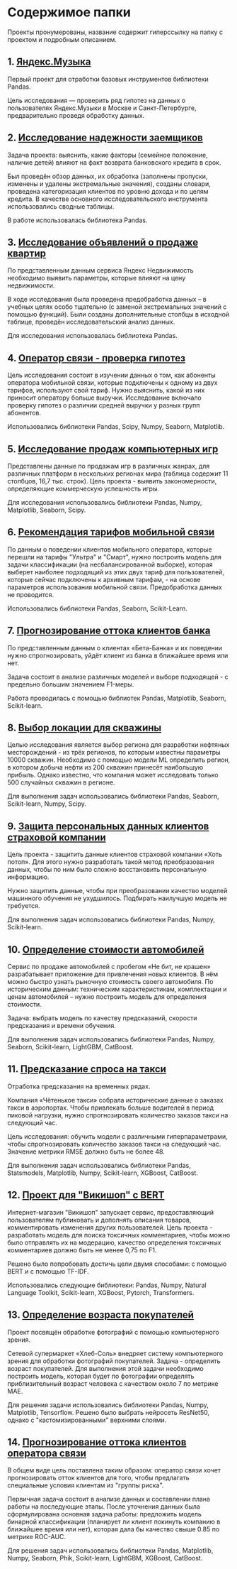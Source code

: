# Содержимое папки

Проекты пронумерованы, название содержит гиперссылку на папку с проектом и подробным описанием.

## 1. [Яндекс.Музыка](https://github.com/kletka-lenin/Study-Projects/tree/main/1_music%20preferences%20in%20Moscow%20%26%20SPB)

Первый проект для отработки базовых инструментов библиотеки Pandas.

Цель исследования — проверить ряд гипотез на данных о пользователях Яндекс.Музыки в Москве и Санкт-Петербурге, предварительно проведя обработку данных.

## 2. [Исследование надежности заемщиков](https://github.com/kletka-lenin/Study-Projects/tree/main/2_bank%20clients'%20reliability)

Задача проекта: выяснить, какие факторы (семейное положение, наличие детей) влияют на факт возврата банковского кредита в срок.

Был проведён обзор данных, их обработка (заполнены пропуски, изменены и удалены экстремальные значения), созданы словари, проведена категоризация клиентов по уровню дохода и по целям кредита. В качестве основного исследовательского инструмента использовались сводные таблицы.

В работе использовалась библиотека Pandas.

## 3. [Исследование объявлений о продаже квартир](https://github.com/kletka-lenin/Study-Projects/tree/main/3_realty%20cost%20in%20SPB)

По представленным данным сервиса Яндекc Недвижимость необходимо выявить параметры, которые влияют на цену недвижимости.

В ходе исследования была проведена предобработка данных – в учебных целях особо тщательно (с заменой экстремальных значений с помощью функций). Были созданы дополнительные столбцы в исходной таблице, проведён исследовательский анализ данных.

Для исследования использовалась библиотека Pandas.

## 4. [Оператор связи - проверка гипотез](https://github.com/kletka-lenin/Study-Projects/tree/main/4_mobile%20tarriffs%20analisys)

Цель исследования состоит в изучении данных о том, как абоненты оператора мобильной связи, которые подключены к одному из двух тарифов, используют свой тариф. Нужно выяснить, какой из них приносит оператору больше выручки. Исследование включало проверку гипотез о различии средней выручки у разных групп абонентов.

Использовались библиотеки Pandas, Scipy, Numpy, Seaborn, Matplotlib.

## 5. [Исследование продаж компьютерных игр](https://github.com/kletka-lenin/Study-Projects/tree/main/5_videogames%20platforms)

Представлены данные по продажам игр в различных жанрах, для различных платформ в нескольких регионах мира (таблица содержит 11 столбцов, 16,7 тыс. строк). Цель проекта - выявить закономерности, определяющие коммерческую успешность игры.

Для исследования использовались библиотеки Pandas, Numpy, Matplotlib, Seaborn, Scipy.

## 6. [Рекомендация тарифов мобильной связи](https://github.com/kletka-lenin/Study-Projects/tree/main/6_tarriff_recommendation)

По данным о поведении клиентов мобильного оператора, которые перешли на тарифы "Ультра" и "Смарт", нужно построить модель для задачи классификации (на несбалансированной выборке), которая выберет наиболее подходящий из этих двух тариф для пользователей, которые сейчас подключены к архивным тарифам, - на основе параметров использования мобильной связи. Предобработка данных не проводится.

Использовались библиотеки Pandas, Seaborn, Scikit-Learn.

## 7. [Прогнозирование оттока клиентов банка](https://github.com/kletka-lenin/Study-Projects/tree/main/7_bank%20clients'%20behaviour%20prediction)

По представленным данным о клиентах «Бета-Банка» и их поведении нужно спрогнозировать, уйдёт клиент из банка в ближайшее время или нет.

Задача состоит в анализе различных моделей и выборе подходящей - с предельно большим значением F1-меры.

Работа проводилась с помощью библиотек Pandas, Matplotlib, Seaborn, Scikit-learn.

## 8. [Выбор локации для скважины](https://github.com/kletka-lenin/Study-Projects/tree/main/8_oil%20production%20prediction)

Целью исследования является выбор региона для разработки нефтяных месторождений - из трёх регионов, по которым известны параметры 10000 скважин. Необходимо с помощью модели ML определить регион, в котором добыча нефти из 200 скважин принесёт наибольшую прибыль. Однако известно, что компания может исследовать только 500 случайных скважин в регионе.

Для выполнения задач использовались библиотеки Pandas, Seaborn, Scikit-learn, Numpy, Scipy.

## 9. [Защита персональных данных клиентов страховой компании](https://github.com/kletka-lenin/Study-Projects/tree/main/9_data%20encryption)

Цель проекта - защитить данные клиентов страховой компании «Хоть потоп». Для этого нужно разработать такой метод преобразования данных, чтобы по ним было сложно восстановить персональную информацию.

Нужно защитить данные, чтобы при преобразовании качество моделей машинного обучения не ухудшилось. Подбирать наилучшую модель не требуется.

Для выполнения задач использовались библиотеки Pandas, Numpy, Scikit-learn.

## 10. [Определение стоимости автомобилей](https://github.com/kletka-lenin/Study-Projects/tree/main/10_car%20price%20prediction)

Сервис по продаже автомобилей с пробегом «Не бит, не крашен» разрабатывает приложение для привлечения новых клиентов. В нём можно быстро узнать рыночную стоимость своего автомобиля. По историческим данным: техническим характеристикам, комплектации и ценам автомобилей – нужно построить модель для определения стоимости.

Задача: выбрать модель по качеству предсказаний, скорости предсказания и времени обучения.

Для выполнения задач использовались библиотеки Pandas, Numpy, Seaborn, Scikit-learn, LightGBM, CatBoost.

## 11. [Предсказание спроса на такси](https://github.com/kletka-lenin/Study-Projects/tree/main/11_taxi%20demand%20prediction)

Отработка предсказания на временных рядах.

Компания «Чётенькое такси» собрала исторические данные о заказах такси в аэропортах. Чтобы привлекать больше водителей в период пиковой нагрузки, нужно спрогнозировать количество заказов такси на следующий час.

Цель исследования: обучить модели с различными гиперпараметрами, чтобы спрогнозировать количество заказов такси на следующий час. Значение метрики RMSE должно быть не более 48.

Для выполнения задач использовались библиотеки Pandas, Statsmodels, Matplotlib, Numpy, Scikit-learn, XGBoost, CatBoost.

## 12. [Проект для "Викишоп" с BERT](https://github.com/kletka-lenin/Study-Projects/tree/main/12_text%20comment%20classification)

Интернет-магазин "Викишоп" запускает сервис, предоставляющий пользователям публиковать и дополнять описания товаров, комментировать изменения других пользователей. Цель проекта - разработать модель для поиска токсичных комментариев, чтобы можно было отправлять их на модерацию, качество определения токсичных комментариев должно быть не менее 0,75 по F1.

Решено было попробовать достичь цели двумя способами: с помощью BERT и с помощью TF-IDF. 

Использовались следующие библиотеки: Pandas, Numpy, Natural Language Toolkit, Scikit-learn, XGBoost, Pytorch, Transformers.

## 13. [Определение возраста покупателей](https://github.com/kletka-lenin/Study-Projects/tree/main/13_clients'%20age%20prediction%20by%20photo)

Проект посвящён обработке фотографий с помощью компьютерного зрения.

Сетевой супермаркет «Хлеб-Соль» внедряет систему компьютерного зрения для обработки фотографий покупателей. Задача - определить возраст покупателей. Для выполнения этой задачи необходимо построить модель, которая будет по фотографии определять приблизительный возраст человека с качеством около 7 по метрике MAE.

Для решения задачи использовались библиотеки Pandas, Numpy, Matplotlib, Tensorflow. Решено было выбрать нейросеть ResNet50, однако с "кастомизированными" верхними слоями.

## 14. [Прогнозирование оттока клиентов оператора связи](https://github.com/kletka-lenin/Study-Projects/tree/main/14_client%20loss%20prediction)

В общем виде цель поставлена таким образом: оператор связи хочет прогнозировать отток клиентов для того, чтобы предлагать специальные условия клиентам из "группы риска".

Первичная задача состоит в анализе данных и составлении плана работы на последующие этапы. После уточнения данных была сформулирована основная задача работы: предложить модель бинарной классификации (планирует ли клиент покинуть компанию в ближайшее время или нет), которая дала бы качество свыше 0.85 по метрике ROC-AUC.

Для решения задач использовались библиотеки Pandas, Matplotlib, Numpy, Seaborn, Phik, Scikit-learn, LightGBM, XGBoost, CatBoost.
